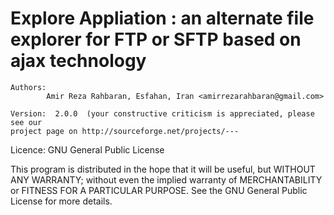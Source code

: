 # Explore Appliation : an alternate file explorer for FTP or SFTP based on ajax technology
	
	Authors: 
			Amir Reza Rahbaran, Esfahan, Iran <amirrezarahbaran@gmail.com>
 
    Version:  2.0.0  (your constructive criticism is appreciated, please see our
    project page on http://sourceforge.net/projects/---
 
   Licence:  GNU General Public License

   This program is distributed in the hope that it will be useful,
   but WITHOUT ANY WARRANTY; without even the implied warranty of
   MERCHANTABILITY or FITNESS FOR A PARTICULAR PURPOSE.  See the
   GNU General Public License for more details.
